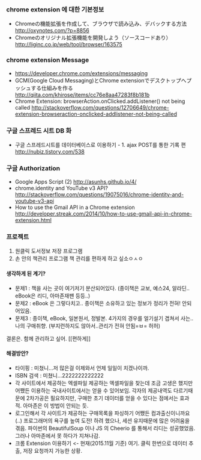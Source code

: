 
### chrome extension 에 대한 기본정보
- Chromeの機能拡張を作成して、ブラウザで読み込み、デバックする方法
  http://oxynotes.com/?p=8856
- Chromeのオリジナル拡張機能を開発しよう（ソースコードあり）
  http://liginc.co.jp/web/tool/browser/163575

### chrome extension Message
- https://developer.chrome.com/extensions/messaging
- GCM(Google Cloud Messaging)とChrome extensionでデスクトップへプッシュする仕組みを作る 
  http://qiita.com/khirose/items/cc76e8aa47283f8b181b
- Chrome Extension: browserAction.onClicked.addListener() not being called
 http://stackoverflow.com/questions/12706649/chrome-extension-browseraction-onclicked-addlistener-not-being-called

### 구글 스프레드 시트 DB 화
- 구글 스프레드시트를 데이터베이스로 이용하기 - 1. ajax POST를 통한 기록 편
  http://nubiz.tistory.com/538

### 구글 Authorization
- Google Apps Script (2) 
  http://asunhs.github.io/4/
- chrome.identity and YouTube v3 API?
  http://stackoverflow.com/questions/19075016/chrome-identity-and-youtube-v3-api
- How to use the Gmail API in a Chrome extension
  http://developer.streak.com/2014/10/how-to-use-gmail-api-in-chrome-extension.html

### 프로젝트
 1. 원클릭 도서정보 저장 프로그램
 2. 손 안의 책관리 프로그램
 책 관리를 편하게 하고 싶소ㅇㅅㅇ

#### 생각하게 된 계기? 
- 문제1 : 책을 사는 곳이 여기저기 분산되어있다. (종이책은 교보, 예스24, 알라딘.. eBook은 리디, 아마존재팬 등등..)
- 문제2 : eBook 은 그렇다치고.. 종이책은 소유하고 있는 정보가 정리가 전혀! 안되어있음.
- 문제3 : 종이책, eBook, 일본원서, 정발본. 4가지의 경우를 얼기설기 겹쳐서 사는..나의 구매취향. 
        (부지런하지도 않아서..관리가 전혀 안됨=ㅂ= 허허) 

결론은. 함께 관리하고 싶어. [[편하게]]

#### 해결방안? 
- 타이핑 : 미쳤니...저 많은걸 이제와서 언제 일일이 치겠나이까. 
- ISBN 검색 : 미쳤니...2222222222222
- 각 사이트에서 제공하는 엑셀파일 
  제공하는 엑셀파일을 찾는데 조금 고생은 했지만 어쨌든 이용하는 국내사이트에서는 얻을 수 있어보임.
  각자의 제공내역도 다르기때문에 2차가공은 필요하지만, 구매한 초기 데이터를 얻을 수 있다는 점에서는 효과적.
  아마존은 이 방법이 안되는 듯.
- 로그인해서 각 사이트가 제공하는 구매목록을 파싱하기
  어쨌든 컴과출신이니까요(..) 프로그래머의 욕구를 높여 도전! 하려 했으나, 세션 유지때문에 많은 어려움을 겪음.
  파이썬의 BeautifulSoup 이나 JS 의 Cheerio 를 통해서 리디는 성공했었음.
  그러나 아마존에서 못 하다가 지쳐나감. 
- 크롬 Extension 이용하기 <- 현재(2015.11월 기준) 여기.
  클릭 한번으로 데이터 추출, 저장 요청까지 가능한 상황. 

